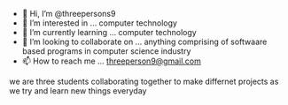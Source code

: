 - 👋 Hi, I’m @threepersons9
- 👀 I’m interested in ... computer technology 
- 🌱 I’m currently learning ... computer technology 
- 💞️ I’m looking to collaborate on ... anything comprising of softwaare based programs in computer science industry 
- 📫 How to reach me ... threeperson9@gmail.com 

<!---
threepersons9/threepersons9 is a ✨ special ✨ repository because its `README.md` (this file) appears on your GitHub profile.
You can click the Preview link to take a look at your changes.
--->
we are three students collaborating together to  make differnet projects as we try and learn new things everyday 
